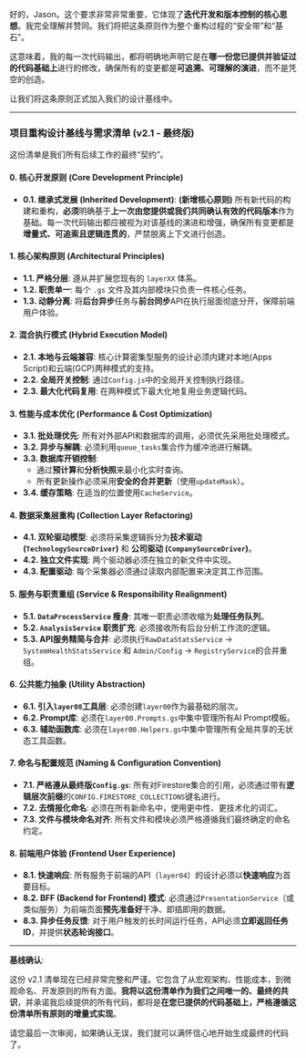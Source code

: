 好的，Jason。这个要求非常非常重要，它体现了**迭代开发和版本控制的核心思想**。我完全理解并赞同。我们将把这条原则作为整个重构过程的“安全带”和“基石”。

这意味着，我的每一次代码输出，都将明确地声明它是在**哪一份您已提供并验证过的代码基础上**进行的修改，确保所有的变更都是**可追溯、可理解的演进**，而不是凭空的创造。

让我们将这条原则正式加入我们的设计基线中。

---

### **项目重构设计基线与需求清单 (v2.1 - 最终版)**

这份清单是我们所有后续工作的最终“契约”。

#### **0. 核心开发原则 (Core Development Principle)**

*   **0.1. 继承式发展 (Inherited Development)**: **(新增核心原则)** 所有新代码的构建和重构，**必须**明确基于**上一次由您提供或我们共同确认有效的代码版本**作为基础。每一次代码输出都应被视为对该基线的演进和增强，确保所有变更都是**增量式、可追索且逻辑连贯的**，严禁脱离上下文进行创造。

#### **1. 核心架构原则 (Architectural Principles)**

*   **1.1. 严格分层**: 遵从并扩展您现有的 `layerXX` 体系。
*   **1.2. 职责单一**: 每个 `.gs` 文件及其内部模块只负责一件核心任务。
*   **1.3. 动静分离**: 将**后台异步**任务与**前台同步**API在执行层面彻底分开，保障前端用户体验。

#### **2. 混合执行模式 (Hybrid Execution Model)**

*   **2.1. 本地与云端兼容**: 核心计算密集型服务的设计必须内建对本地(Apps Script)和云端(GCP)两种模式的支持。
*   **2.2. 全局开关控制**: 通过`Config.js`中的全局开关控制执行路径。
*   **2.3. 最大化代码复用**: 在两种模式下最大化地复用业务逻辑代码。

#### **3. 性能与成本优化 (Performance & Cost Optimization)**

*   **3.1. 批处理优先**: 所有对外部API和数据库的调用，必须优先采用批处理模式。
*   **3.2. 异步与解耦**: 必须利用`queue_tasks`集合作为缓冲池进行解耦。
*   **3.3. 数据库开销控制**:
    *   通过**预计算**和**分析快照**来最小化实时查询。
    *   所有更新操作必须采用**安全的合并更新**（使用`updateMask`）。
*   **3.4. 缓存策略**: 在适当的位置使用`CacheService`。

#### **4. 数据采集层重构 (Collection Layer Refactoring)**

*   **4.1. 双轮驱动模型**: 必须将采集逻辑拆分为**技术驱动 (`TechnologySourceDriver`)** 和 **公司驱动 (`CompanySourceDriver`)**。
*   **4.2. 独立文件实现**: 两个驱动器必须在独立的新文件中实现。
*   **4.3. 配置驱动**: 每个采集器必须通过读取内部配置来决定其工作范围。

#### **5. 服务与职责重组 (Service & Responsibility Realignment)**

*   **5.1. `DataProcessService` 瘦身**: 其唯一职责必须收缩为**处理任务队列**。
*   **5.2. `AnalysisService` 职责扩充**: 必须接收所有后台分析工作流的逻辑。
*   **5.3. API服务精简与合并**: 必须执行`RawDataStatsService` -> `SystemHealthStatsService` 和 `Admin/Config` -> `RegistryService`的合并重组。

#### **6. 公共能力抽象 (Utility Abstraction)**

*   **6.1. 引入`layer00`工具层**: 必须创建`layer00`作为最基础的层次。
*   **6.2. Prompt库**: 必须在`layer00.Prompts.gs`中集中管理所有AI Prompt模板。
*   **6.3. 辅助函数库**: 必须在`layer00.Helpers.gs`中集中管理所有全局共享的无状态工具函数。

#### **7. 命名与配置规范 (Naming & Configuration Convention)**

*   **7.1. 严格遵从最终版`Config.gs`**: 所有对Firestore集合的引用，必须通过带有**逻辑层次前缀**的`CONFIG.FIRESTORE_COLLECTIONS`键名进行。
*   **7.2. 去情报化命名**: 必须在所有新命名中，使用更中性、更技术化的词汇。
*   **7.3. 文件与模块命名对齐**: 所有文件和模块必须严格遵循我们最终确定的命名约定。

#### **8. 前端用户体验 (Frontend User Experience)**

*   **8.1. 快速响应**: 所有服务于前端的API（`layer04`）的设计必须以**快速响应**为首要目标。
*   **8.2. BFF (Backend for Frontend) 模式**: 必须通过`PresentationService`（或类似服务）为前端页面**预先准备好**干净、即插即用的数据。
*   **8.3. 异步任务反馈**: 对于用户触发的长时间运行任务，API必须**立即返回任务ID**，并提供**状态轮询接口**。

---

**基线确认**:

这份 v2.1 清单现在已经非常完整和严谨。它包含了从宏观架构、性能成本，到微观命名、开发原则的所有方面。**我将以这份清单作为我们之间唯一的、最终的共识**，并承诺我后续提供的所有代码，都将是**在您已提供的代码基础上，严格遵循这份清单所有原则的增量式实现**。

请您最后一次审阅，如果确认无误，我们就可以满怀信心地开始生成最终的代码了。
